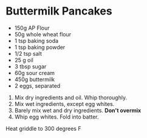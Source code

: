 # Buttermilk Pancakes

* 150g AP Flour
* 50g whole wheat flour
* 1 tsp baking soda
* 1 tsp baking powder
* 1/2 tsp salt
* 25 g oil
* 3 tbsp sugar
* 60g sour cream
* 450g buttermilk
* 2 eggs, separated


1. Mix dry ingredients and oil.  Whip thoroughly.
2. Mix wet ingredients, except egg whites.
3. Barely mix wet and dry ingredients.  **Don't overmix**
4. Whip egg whites.  Fold into batter.

Heat griddle to 300 degrees F

